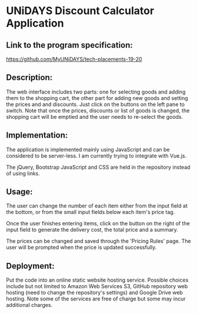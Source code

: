 # UNiDAYS Discount Calculator Application

## Link to the program specification: 

https://github.com/MyUNiDAYS/tech-placements-19-20

## Description:

The web interface includes two parts: one for selecting goods and adding them to the shopping cart, the other part for adding new goods and setting the prices and and discounts. Just click on the buttons on the left pane to switch. Note that once the prices, discounts or list of goods is changed, the shopping cart will be emptied and the user needs to re-select the goods.

## Implementation:

The application is implemented mainly using JavaScript and can be considered to be server-less. I am currently trying to integrate with Vue.js.

The jQuery, Bootstrap JavaScript and CSS are held in the repository instead of using links.

## Usage:

The user can change the number of each item either from the input field at the bottom, or from the small input fields below each item's price tag.

Once the user finishes entering items, click on the button on the right of the input field to generate the delivery cost, the total price and a summary.

The prices can be changed and saved through the 'Pricing Rules' page. The user will be prompted when the price is updated successfully.


## Deployment:

Put the code into an online static website hosting service. Possible choices include but not limited to Amazon Web Services S3, GitHub repository web hosting (need to change the repository's settings) and Google Drive web hosting. Note some of the services are free of charge but some may incur additional charges.
